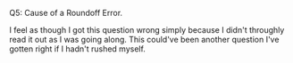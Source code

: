 Q5: Cause of a Roundoff Error.

I feel as though I got this question wrong simply because I didn't throughly read it out as I was going along. This could've been another question I've gotten right if I hadn't rushed myself.
